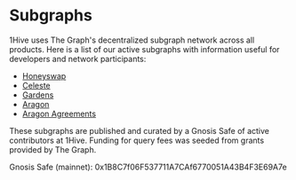 # Subgraphs

1Hive uses The Graph's decentralized subgraph network across all products. Here is a list of our active subgraphs with information useful for developers and network participants:

* [Honeyswap](https://wiki.1hive.org/developers/subgraphs/honeyswap)
* [Celeste](https://wiki.1hive.org/developers/subgraphs/celeste)
* [Gardens](https://wiki.1hive.org/developers/subgraphs/gardens)
* [Aragon](https://wiki.1hive.org/developers/subgraphs/aragon)
* [Aragon Agreements](https://wiki.1hive.org/developers/subgraphs/aragon-agreements)

These subgraphs are published and curated by a Gnosis Safe of active contributors at 1Hive. Funding for query fees was seeded from grants provided by The Graph.

Gnosis Safe (mainnet): 0x1B8C7f06F537711A7CAf6770051A43B4F3E69A7e

